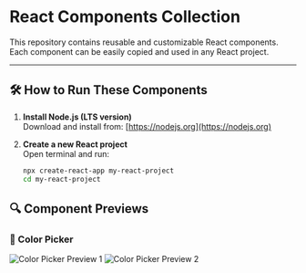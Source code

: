 # React Components Collection

This repository contains reusable and customizable React components.  
Each component can be easily copied and used in any React project.

---

## 🛠 How to Run These Components

1. **Install Node.js (LTS version)**  
   Download and install from: [https://nodejs.org](https://nodejs.org)

2. **Create a new React project**  
   Open terminal and run:
   ```bash
   npx create-react-app my-react-project
   cd my-react-project

## 🔍 Component Previews

### 🎨 Color Picker

![Color Picker Preview 1](./assets/CP1.png)
![Color Picker Preview 2](./assets/CP2.png)
